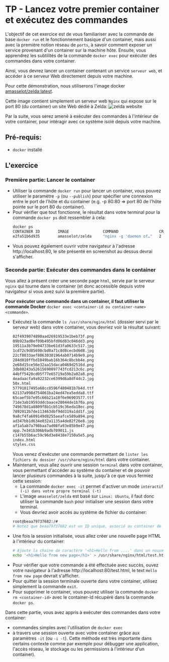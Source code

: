 # TP - Lancez votre premier container et exécutez des commandes

L'objectif de cet exercice est de vous familiariser avec la commande de base `docker run` et le fonctionnement basique d'un container, mais aussi avec la première notion réseau de `ports`, à savoir comment exposer un service provenant d'un container sur la machine hôte. Ensuite, vous apprendrez les subtilités de la commande `docker exec` pour exécuter des commandes dans votre container.

Ainsi, vous devrez lancer un container contenant un service `serveur web`, et accéder à ce serveur Web directement depuis votre machine.

Pour cette démonstration, nous utiliserons l'image docker [amasselot/zelda:latest](https://hub.docker.com/r/amasselot/zelda).

Cette image contient simplement un serveur web `Nginx` qui expose sur le port 80 (du container) un site Web dédié à Zelda:
![zelda website](./assets/website.png)

Par la suite, vous serez amené à exécuter des commandes à l'intérieur de votre container, pour intéragir avec ce système isolé depuis votre machine.

## Pré-requis:

- `docker` installé

## L'exercice

### Première partie: Lancer le container

- Utiliser la commande `docker run` pour lancer un container, vous pouvez utiliser le paramètre `-p` (ou `--publish`) pour spécifier une connexion entre le port de l'hôte et du container (e.g. -p 80:80 => port 80 de l'hôte pointe sur le port 80 du container).
- Pour vérifier que tout fonctionne, le résultat dans votre terminal pour la commande `docker ps` doit ressembler à cela:
  ```bash
  docker ps
  CONTAINER ID        IMAGE               COMMAND                  CREATED             STATUS              PORTS                NAMES
  e2fa51b6d935        amasselot/zelda     "nginx -g 'daemon of…"   2 seconds ago       Up 1 second         0.0.0.0:80->80/tcp   silly_engelbart
  ```
- Vous pouvez également ouvrir votre navigateur à l'adresse http://localhost:80, le site présenté en screenshot au dessus devrai s'afficher.

### Seconde partie: Exécuter des commandes dans le container

Vous allez à présent créer une seconde page `html`, servie par le serveur `nginx` qui tourne dans le container (et donc accessible depuis votre navigateur si vous avez suivi la première partie).

**Pour exécuter une commande dans un container, il faut utiliser la commande Docker** `docker exec <container-id ou container-name> <commande>`.

- Exécutez la commande `ls /usr/share/nginx/html` (dossier servi par le serveur web) dans votre container, vous devriez voir la résultat suivant:
  ```bash
  02f4939074890aad26919533e1beb73f.png
  09b923ad8ef09b495bfd06d83c046dd3.png
  19511a3b79e04733be61d3fa0633c517.jpg
  1cd72c9d85698cbd0a71c8d8cecbd6d8.jpg
  22cf8033aef80630301964ab0714b9e9.png
  284d010ffbd1049bab16b364c8bcbb4e.png
  2e68d15ce56e32aa15daca0469d2516d.png
  3db80243a52615690097743fcd213c6c.png
  44bff5420cd05f77e65719a59b2a02a8.png
  4eadaacfa9a92232ce6399d6a8df4dc2.jpg
  50x.html
  57791017495a68cc0596f480481b7b4d.ttf
  62137a998d754061ba24ed47ea5edda8.ttf
  65caef5b7e95c66b21a18f6e96903577.ttf
  71de3ab19593ddcbaace28044de1b70a.png
  749678d1a8809f8b1cb519c36eda18ec.png
  7892012b7de113463dbf9dd319a1dd1f.jpg
  9a8cf4fa609149d8255aeafce589a894.png
  ad347bb1d634e032a1135a4de82f26e8.jpg
  af1a5ab7a798baa7ad08fa93e85b9e47.png
  app.7e341b306b9adb709011.js
  c147b55b6ac59c96d3e8438e7150a5e5.png
  index.html
  styles.css
  ```
  Vous venez d'exécuter une commande permettant de `lister les fichiers du dossier /usr/share/nginx/html` dans votre container.
- Maintenant, vous allez ouvrir une session `terminal` dans votre container, vous permettant d'accéder au système du container et de pouvoir lancer plusieurs commandes à la suite, jusqu'à ce que vous fermiez cette session:
  - La commande `docker exec -it` permet d'activer un mode `intéractif (-i) dans votre propre terminal (-t)`
  - L'image `amasselot/zelda` est basé sur `Linux: Ubuntu`, il faut donc utiliser la commande `bash` pour initialiser une session dans votre terminal.
  - Vous devriez avoir accès au système de fichier du container:
  ```bash
  root@beaa79737682:/#
  # Notez que beaa79737682 est un ID unique, associé au container de façon automatique, vous aurez donc un autre nom dans votre session.
  ```
- Une fois la session initialisée, vous allez créer une nouvelle page HTML à l'intérieur du container:
  ```bash
  # Ajoute la chaine de caractère '<h1>Hello from ....' dans un nouveau fichier situé à /usr/share/nginx/html/test.html
  echo '<h1>Hello from new page</h1>' > /usr/share/nginx/html/test.html
  ```
- Pour vérifier que votre commande a été effectuée avec succès, ouvez votre navigateur à l'adresse http://localhost:80/test.html, le text `Hello from new page` devrait s'afficher.
- Pour quitter la session terminale ouverte dans votre container, utilisez simplement la commande `exit`.
- Pour supprimer le container, vous pouvez utiliser la commande `docker rm <container-id>` avec le container-id récupéré dans la commande `docker ps`.

Dans cette partie, vous avez appris à exécuter des commandes dans votre container:
- commandes simples avec l'utilisation de `docker exec`
- à travers une session ouverte avec votre container grâce aux paramètres `-it` (ou `-i -t`). Cette méthode est très importante dans certains contexte comme par exemple pour débugger une application, l'accès réseau, le stockage ou les permissions à l'intérieur d'un container).
